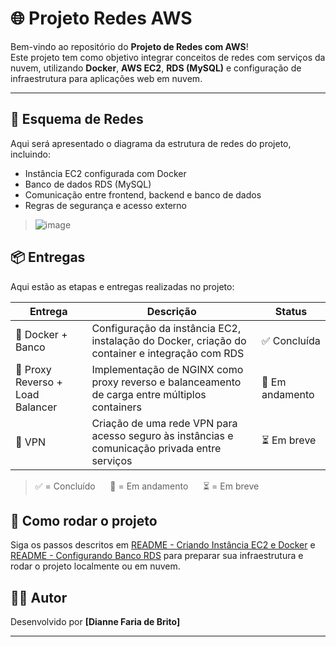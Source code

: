 # 🌐 Projeto Redes AWS

Bem-vindo ao repositório do **Projeto de Redes com AWS**!  
Este projeto tem como objetivo integrar conceitos de redes com serviços da nuvem, utilizando **Docker**, **AWS EC2**, **RDS (MySQL)** e configuração de infraestrutura para aplicações web em nuvem.

---

## 📡 Esquema de Redes

Aqui será apresentado o diagrama da estrutura de redes do projeto, incluindo:

- Instância EC2 configurada com Docker
- Banco de dados RDS (MySQL)
- Comunicação entre frontend, backend e banco de dados
- Regras de segurança e acesso externo


> ![image](https://github.com/user-attachments/assets/879f579d-4b7d-4a63-9109-8df0ce4d2a39)



## 📦 Entregas

Aqui estão as etapas e entregas realizadas no projeto:

| Entrega                            | Descrição                                                                 | Status         |
|------------------------------------|---------------------------------------------------------------------------|----------------|
| 🐳 Docker + Banco                  | Configuração da instância EC2, instalação do Docker, criação do container e integração com RDS | ✅ Concluída    |
| 🔁 Proxy Reverso + Load Balancer  | Implementação de NGINX como proxy reverso e balanceamento de carga entre múltiplos containers | 🚧 Em andamento |
| 🔐 VPN                             | Criação de uma rede VPN para acesso seguro às instâncias e comunicação privada entre serviços | ⏳ Em breve     |

> ✅ = Concluído &nbsp;&nbsp;&nbsp;&nbsp; 🚧 = Em andamento &nbsp;&nbsp;&nbsp;&nbsp; ⏳ = Em breve



## 🚀 Como rodar o projeto

Siga os passos descritos em [README - Criando Instância EC2 e Docker](./Docker.md) e [README - Configurando Banco RDS](./Banco.md) para preparar sua infraestrutura e rodar o projeto localmente ou em nuvem.


## 👨‍💻 Autor

Desenvolvido por **[Dianne Faria de Brito]**  

---
